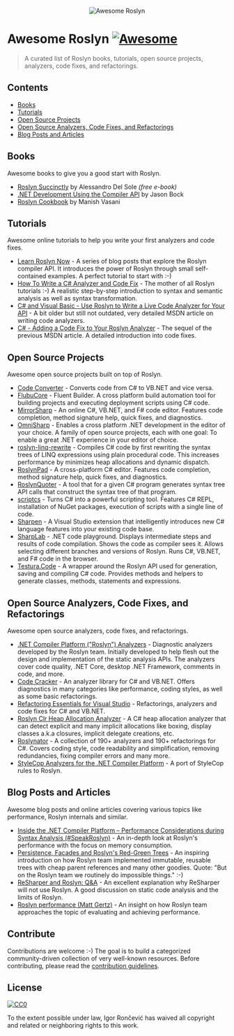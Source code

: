 <p align="center">
    <img src="https://raw.githubusercontent.com/ironcev/awesome-roslyn/master/images/awesome-roslyn-logo.png" alt="Awesome Roslyn" style="max-width:100%;">
</p>

# Awesome Roslyn [![Awesome](https://cdn.rawgit.com/sindresorhus/awesome/d7305f38d29fed78fa85652e3a63e154dd8e8829/media/badge.svg)](https://github.com/sindresorhus/awesome)

> A curated list of Roslyn books, tutorials, open source projects, analyzers, code fixes, and refactorings.

## Contents

- [Books](#books)
- [Tutorials](#tutorials)
- [Open Source Projects](#open-source-projects)
- [Open Source Analyzers, Code Fixes, and Refactorings](#open-source-analyzers-code-fixes-and-refactorings)
- [Blog Posts and Articles](#blog-posts-and-articles)

## Books
Awesome books to give you a good start with Roslyn.

- [Roslyn Succinctly](https://www.syncfusion.com/ebooks/roslyn) by Alessandro Del Sole *(free e-book)*
- [.NET Development Using the Compiler API](https://www.apress.com/la/book/9781484221105) by Jason Bock
- [Roslyn Cookbook](https://www.packtpub.com/application-development/roslyn-cookbook) by Manish Vasani

## Tutorials
Awesome online tutorials to help you write your first analyzers and code fixes.

- [Learn Roslyn Now](https://joshvarty.com/learn-roslyn-now/) - A series of blog posts that explore the Roslyn compiler API. It introduces the power of Roslyn through small self-contained examples. A perfect tutorial to start with :-)
- [How To Write a C# Analyzer and Code Fix](https://github.com/dotnet/roslyn/wiki/How-To-Write-a-C%23-Analyzer-and-Code-Fix) - The mother of all Roslyn tutorials :-) A realistic step-by-step introduction to syntax and semantic analysis as well as syntax transformation.
- [C# and Visual Basic - Use Roslyn to Write a Live Code Analyzer for Your API](https://msdn.microsoft.com/en-us/magazine/dn879356.aspx) - A bit older but still not outdated, very detailed MSDN article on writing code analyzers.
- [C# - Adding a Code Fix to Your Roslyn Analyzer](https://msdn.microsoft.com/en-us/magazine/dn904670.aspx) - The sequel of the previous MSDN article. A detailed introduction into code fixes.

## Open Source Projects
Awesome open source projects built on top of Roslyn.

- [Code Converter](https://github.com/icsharpcode/CodeConverter/) - Converts code from C# to VB.NET and vice versa.
- [FlubuCore](https://github.com/flubu-core/flubu.core) - Fluent Builder. A cross platform build automation tool for building projects and executing deployment scripts using C# code.
- [MirrorSharp](https://github.com/ashmind/mirrorsharp) - An online C#, VB.NET, and F# code editor. Features code completion, method signature help, quick fixes, and diagnostics.
- [OmniSharp](http://www.omnisharp.net/) - Enables a cross platform .NET development in the editor of your choice. A family of open source projects, each with one goal: To enable a great .NET experience in your editor of choice.
- [roslyn-linq-rewrite](https://github.com/antiufo/roslyn-linq-rewrite) - Compiles C# code by first rewriting the syntax trees of LINQ expressions using plain procedural code. This increases performance by minimizes heap allocations and dynamic dispatch.
- [RoslynPad](https://roslynpad.net/) - A cross-platform C# editor. Features code completion, method signature help, quick fixes, and diagnostics.
- [RoslynQuoter](https://github.com/KirillOsenkov/RoslynQuoter) - A tool that for a given C# program generates syntax tree API calls that construct the syntax tree of that program.
- [scriptcs](http://scriptcs.net/) - Turns C# into a powerful scripting tool. Features C# REPL, installation of NuGet packages, execution of scripts with a single line of code.
- [Sharpen](http://sharpen.rocks) - A Visual Studio extension that intelligently introduces new C# language features into your existing code base.
- [SharpLab](https://sharplab.io/) - .NET code playground. Displays intermediate steps and results of code compilation. Shows the code as compiler sees it. Allows selecting different branches and versions of Roslyn. Runs C#, VB.NET, and F# code in the browser.
- [Testura.Code](https://github.com/Testura/Testura.Code) - A wrapper around the Roslyn API used for generation, saving and compiling C# code. Provides methods and helpers to generate classes, methods, statements and expressions.

## Open Source Analyzers, Code Fixes, and Refactorings
Awesome open source analyzers, code fixes, and refactorings.

- [.NET Compiler Platform ("Roslyn") Analyzers](https://github.com/dotnet/roslyn-analyzers) - Diagnostic analyzers developed by the Roslyn team. Initially developed to help flesh out the design and implementation of the static analysis APIs. The analyzers cover code quality, .NET Core, desktop .NET Framework, comments in code, and more.
- [Code Cracker](https://github.com/code-cracker/code-cracker) - An analyzer library for C# and VB.NET. Offers diagnostics in many categories like performance, coding styles, as well as some basic refactorings.
- [Refactoring Essentials for Visual Studio](https://github.com/icsharpcode/RefactoringEssentials/) - Refactorings, analyzers and code fixes for C# and VB.NET.
- [Roslyn Clr Heap Allocation Analyzer](https://github.com/Microsoft/RoslynClrHeapAllocationAnalyzer) - A C# heap allocation analyzer that can detect explicit and many implicit allocations like boxing, display classes a.k.a closures, implicit delegate creations, etc.
- [Roslynator](https://github.com/JosefPihrt/Roslynator) - A collection of 190+ analyzers and 190+ refactorings for C#. Covers coding style, code readability and simplification, removing redundancies, fixing compiler errors and many more.
- [StyleCop Analyzers for the .NET Compiler Platform](https://github.com/DotNetAnalyzers/StyleCopAnalyzers) - A port of StyleCop rules to Roslyn.

## Blog Posts and Articles
Awesome blog posts and online articles covering various topics like performance, Roslyn internals and similar.

- [Inside the .NET Compiler Platform – Performance Considerations during Syntax Analysis (#SpeakRoslyn)](https://robinsedlaczek.com/2015/04/29/inside-the-net-compiler-platform-performance-considerations-during-syntax-analysis-speakroslyn/) - An in-depth look at Roslyn's performance with the focus on memory consumption.
- [Persistence, Facades and Roslyn's Red-Green Trees](https://blogs.msdn.microsoft.com/ericlippert/2012/06/08/persistence-facades-and-roslyns-red-green-trees/) - An inspiring introduction on how Roslyn team implemented immutable, reusable trees with cheap parent references and many other goodies. Quote: "But on the Roslyn team we routinely do impossible things." :-)
- [ReSharper and Roslyn: Q&A](https://blog.jetbrains.com/dotnet/2014/04/10/resharper-and-roslyn-qa/) - An excellent explanation why ReSharper will not use Roslyn. A good discussion on static code analysis and the limits of Roslyn.
- [Roslyn performance (Matt Gertz)](https://blogs.msdn.microsoft.com/csharpfaq/2014/01/15/roslyn-performance-matt-gertz/) - An insight on how Roslyn team approaches the topic of evaluating and achieving performance.

## Contribute

Contributions are welcome :-) The goal is to build a categorized community-driven collection of very well-known resources. Before contributing, please read the [contribution guidelines](contributing.md).

## License
[![CC0](http://mirrors.creativecommons.org/presskit/buttons/88x31/svg/cc-zero.svg)](http://creativecommons.org/publicdomain/zero/1.0)

To the extent possible under law, Igor Rončević has waived all copyright and related or neighboring rights to this work.
